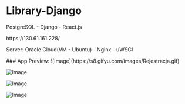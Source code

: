 # Library-Django
<p> PostgreSQL - Django - React.js </p>
<p> https://130.61.161.228/ </p>
<p> Server: Oracle Cloud(VM - Ubuntu) - Nginx - uWSGI </p>
### App Preview:
![Image](https://s8.gifyu.com/images/Rejestracja.gif)

![Image](https://s8.gifyu.com/images/drugie_okienko.gif)

![Image](https://s8.gifyu.com/images/trzecie_okienko.gif)

![Image](https://s8.gifyu.com/images/admin43845770e6590313.gif)
